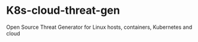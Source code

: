 # K8s-cloud-threat-gen
Open Source Threat Generator for Linux hosts, containers, Kubernetes and cloud
